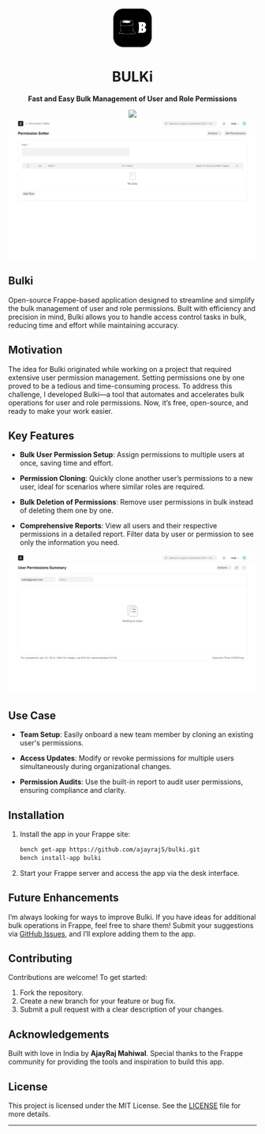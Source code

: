 <div align="center" markdown="1">
	<img src=".github/img/logo.png" width="80" height="80" alt="logo"/>
	<h1>BULKi</h1>

**Fast and Easy Bulk Management of User and Role Permissions**
</div>

<div align="center">
	<a target="_blank" href="#LICENSE" title="License: MIT"><img src="https://img.shields.io/badge/License-MIT-success.svg"></a>
</div>
<div align="center">
	<img src=".github/img/main.png" alt="Hero Image" />
</div>


## Bulki
Open-source Frappe-based application designed to streamline and simplify the bulk management of user and role permissions. Built with efficiency and precision in mind, Bulki allows you to handle access control tasks in bulk, reducing time and effort while maintaining accuracy.

## Motivation

The idea for Bulki originated while working on a project that required extensive user permission management. Setting permissions one by one proved to be a tedious and time-consuming process. To address this challenge, I developed Bulki—a tool that automates and accelerates bulk operations for user and role permissions. Now, it’s free, open-source, and ready to make your work easier.

## Key Features

- **Bulk User Permission Setup**: Assign permissions to multiple users at once, saving time and effort.

- **Permission Cloning**: Quickly clone another user’s permissions to a new user, ideal for scenarios where similar roles are required.

- **Bulk Deletion of Permissions**: Remove user permissions in bulk instead of deleting them one by one.

- **Comprehensive Reports**: View all users and their respective permissions in a detailed report. Filter data by user or permission to see only the information you need.

<div align="center">
	<img src=".github/img/report.png" alt="Report Image" />
</div>


## Use Case

- **Team Setup**: Easily onboard a new team member by cloning an existing user's permissions.

- **Access Updates**: Modify or revoke permissions for multiple users simultaneously during organizational changes.

- **Permission Audits**: Use the built-in report to audit user permissions, ensuring compliance and clarity.

## Installation

1. Install the app in your Frappe site:

   ```bash
   bench get-app https://github.com/ajayraj5/bulki.git
   bench install-app bulki
   ```

3. Start your Frappe server and access the app via the desk interface.




## Future Enhancements

I’m always looking for ways to improve Bulki. If you have ideas for additional bulk operations in Frappe, feel free to share them! Submit your suggestions via [GitHub Issues](https://github.com/ajayraj5/bulki/issues), and I’ll explore adding them to the app.

## Contributing

Contributions are welcome! To get started:

1. Fork the repository.
2. Create a new branch for your feature or bug fix.
3. Submit a pull request with a clear description of your changes.

## Acknowledgements

Built with love in India by **AjayRaj Mahiwal**. Special thanks to the Frappe community for providing the tools and inspiration to build this app.

## License

This project is licensed under the MIT License. See the [LICENSE](https://github.com/ajayraj5/bulki/blob/main/LICENSE) file for more details.

---